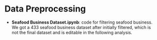 # Data Preprocessing

* **Seafood Business Dataset.ipynb**: code for filtering seafood business. We got a 433 seafood business dataset after initially filtered, which is not the final dataset and is editable in the following analysis.
